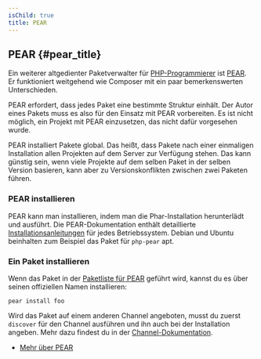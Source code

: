 ```yaml
---
isChild: true
title: PEAR
---
```


## PEAR {#pear_title}

Ein weiterer altgedienter Paketverwalter für [PHP-Programmierer](http://wetzlmayr.at/) ist [PEAR][1]. Er funktioniert weitgehend wie Composer mit ein paar bemerkenswerten Unterschieden.

PEAR erfordert, dass jedes Paket eine bestimmte Struktur einhält. Der Autor eines Pakets muss es also für den Einsatz mit PEAR vorbereiten. Es ist nicht möglich, ein Projekt mit PEAR einzusetzen, das nicht dafür vorgesehen wurde.

PEAR installiert Pakete global. Das heißt, dass Pakete nach einer einmaligen Installation allen Projekten auf dem Server zur Verfügung stehen. Das kann günstig sein, wenn viele Projekte auf dem selben Paket in der selben Version basieren, kann aber zu Versionskonflikten zwischen zwei Paketen führen.  

### PEAR installieren

PEAR kann man installieren, indem man die Phar-Installation herunterlädt und ausführt. Die PEAR-Dokumentation enthält detaillierte [Installationsanleitungen][2] für jedes Betriebssystem. Debian und Ubuntu beinhalten zum Beispiel das Paket für ``php-pear`` apt.

### Ein Paket installieren

Wenn das Paket in der [Paketliste für PEAR][3] geführt wird, kannst du es über seinen offiziellen Namen installieren:

    pear install foo
    
Wird das Paket auf einem anderen Channel angeboten, musst du zuerst `discover` für den Channel ausführen und ihn auch bei der Installation angeben. Mehr dazu findest du in der [Channel-Dokumentation][4].

* [Mehr über PEAR][1]

[1]: http://pear.php.net/
[2]: http://pear.php.net/manual/de/installation.getting.php
[3]: http://pear.php.net/packages.php
[4]: http://pear.php.net/manual/de/guide.users.commandline.channels.php
